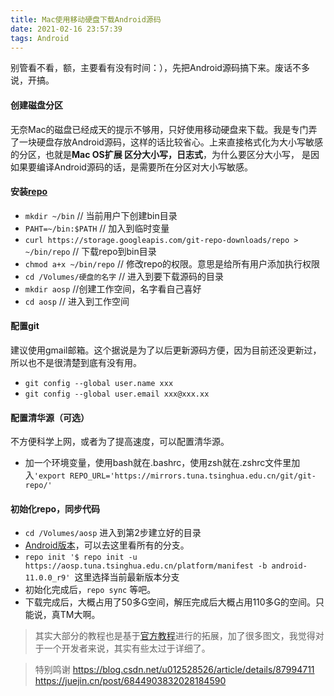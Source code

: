 ```yaml
---
title: Mac使用移动硬盘下载Android源码
date: 2021-02-16 23:57:39
tags: Android
---
```


别管看不看，额，主要看有没有时间：），先把Android源码搞下来。废话不多说，开搞。

<!-- more -->

#### 创建磁盘分区

无奈Mac的磁盘已经成天的提示不够用，只好使用移动硬盘来下载。我是专门弄了一块硬盘存放Android源码，这样的话比较省心。上来直接格式化为大小写敏感的分区，也就是**Mac OS扩展 区分大小写，日志式**，为什么要区分大小写， 是因如果要编译Android源码的话，是需要所在分区对大小写敏感。

#### 安装[repo](https://source.android.com/source/developing)

* `mkdir ~/bin`  // 当前用户下创建bin目录
* `PAHT=~/bin:$PATH`  // 加入到临时变量
* `curl https://storage.googleapis.com/git-repo-downloads/repo > ~/bin/repo`  // 下载repo到bin目录
* `chmod a+x ~/bin/repo`  // 修改repo的权限。意思是给所有用户添加执行权限
* `cd /Volumes/硬盘的名字`  // 进入到要下载源码的目录
* `mkdir aosp`  //创建工作空间，名字看自己喜好
* `cd aosp`  // 进入到工作空间

#### 配置git

建议使用gmail邮箱。这个据说是为了以后更新源码方便，因为目前还没更新过，所以也不是很清楚到底有没有用。

* `git config --global user.name xxx`
* `git config --global user.email xxx@xxx.xx`
  
#### 配置清华源（可选）

不方便科学上网，或者为了提高速度，可以配置清华源。
* 加一个环境变量，使用bash就在.bashrc，使用zsh就在.zshrc文件里加入`'export REPO_URL='https://mirrors.tuna.tsinghua.edu.cn/git/git-repo/'` 
  
#### 初始化repo，同步代码

* `cd /Volumes/aosp` 进入到第2步建立好的目录
* [Android版本](https://android.googlesource.com/platform/manifest)，可以去这里看所有的分支。
* `repo init '$ repo init -u https://aosp.tuna.tsinghua.edu.cn/platform/manifest -b android-11.0.0_r9' `这里选择当前最新版本分支
* 初始化完成后，`repo sync` 等吧。
* 下载完成后，大概占用了50多G空间，解压完成后大概占用110多G的空间。只能说，真TM大啊。

> 其实大部分的教程也是基于[官方教程](https://source.android.com/source/downloading)进行的拓展，加了很多图文，我觉得对于一个开发者来说，其实有些太过于详细了。

> 特别鸣谢
> https://blog.csdn.net/u012528526/article/details/87994711
> https://juejin.cn/post/6844903832028184590